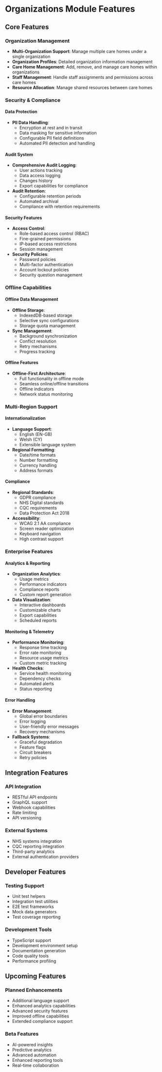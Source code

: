 # Organizations Module Features

## Core Features

### Organization Management
- **Multi-Organization Support**: Manage multiple care homes under a single organization
- **Organization Profiles**: Detailed organization information management
- **Care Home Management**: Add, remove, and manage care homes within organizations
- **Staff Management**: Handle staff assignments and permissions across care homes
- **Resource Allocation**: Manage shared resources between care homes

### Security & Compliance

#### Data Protection
- **PII Data Handling**: 
  - Encryption at rest and in transit
  - Data masking for sensitive information
  - Configurable PII field definitions
  - Automated PII detection and handling

#### Audit System
- **Comprehensive Audit Logging**:
  - User actions tracking
  - Data access logging
  - Changes history
  - Export capabilities for compliance
- **Audit Retention**:
  - Configurable retention periods
  - Automated archival
  - Compliance with retention requirements

#### Security Features
- **Access Control**:
  - Role-based access control (RBAC)
  - Fine-grained permissions
  - IP-based access restrictions
  - Session management
- **Security Policies**:
  - Password policies
  - Multi-factor authentication
  - Account lockout policies
  - Security question management

### Offline Capabilities

#### Offline Data Management
- **Offline Storage**:
  - IndexedDB-based storage
  - Selective sync configurations
  - Storage quota management
- **Sync Management**:
  - Background synchronization
  - Conflict resolution
  - Retry mechanisms
  - Progress tracking

#### Offline Features
- **Offline-First Architecture**:
  - Full functionality in offline mode
  - Seamless online/offline transitions
  - Offline indicators
  - Network status monitoring

### Multi-Region Support

#### Internationalization
- **Language Support**:
  - English (EN-GB)
  - Welsh (CY)
  - Extensible language system
- **Regional Formatting**:
  - Date/time formats
  - Number formatting
  - Currency handling
  - Address formats

#### Compliance
- **Regional Standards**:
  - GDPR compliance
  - NHS Digital standards
  - CQC requirements
  - Data Protection Act 2018
- **Accessibility**:
  - WCAG 2.1 AA compliance
  - Screen reader optimization
  - Keyboard navigation
  - High contrast support

### Enterprise Features

#### Analytics & Reporting
- **Organization Analytics**:
  - Usage metrics
  - Performance indicators
  - Compliance reports
  - Custom report generation
- **Data Visualization**:
  - Interactive dashboards
  - Customizable charts
  - Export capabilities
  - Scheduled reports

#### Monitoring & Telemetry
- **Performance Monitoring**:
  - Response time tracking
  - Error rate monitoring
  - Resource usage metrics
  - Custom metric tracking
- **Health Checks**:
  - Service health monitoring
  - Dependency checks
  - Automated alerts
  - Status reporting

#### Error Handling
- **Error Management**:
  - Global error boundaries
  - Error logging
  - User-friendly error messages
  - Recovery mechanisms
- **Fallback Systems**:
  - Graceful degradation
  - Feature flags
  - Circuit breakers
  - Retry policies

## Integration Features

### API Integration
- RESTful API endpoints
- GraphQL support
- Webhook capabilities
- Rate limiting
- API versioning

### External Systems
- NHS systems integration
- CQC reporting integration
- Third-party analytics
- External authentication providers

## Developer Features

### Testing Support
- Unit test helpers
- Integration test utilities
- E2E test frameworks
- Mock data generators
- Test coverage reporting

### Development Tools
- TypeScript support
- Development environment setup
- Documentation generation
- Code quality tools
- Performance profiling

## Upcoming Features

### Planned Enhancements
- Additional language support
- Enhanced analytics capabilities
- Advanced security features
- Improved offline capabilities
- Extended compliance support

### Beta Features
- AI-powered insights
- Predictive analytics
- Advanced automation
- Enhanced reporting tools
- Real-time collaboration
